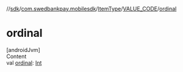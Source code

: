 //[sdk](../../../../index.md)/[com.swedbankpay.mobilesdk](../../index.md)/[ItemType](../index.md)/[VALUE_CODE](index.md)/[ordinal](ordinal.md)



# ordinal  
[androidJvm]  
Content  
val [ordinal](ordinal.md): [Int](https://kotlinlang.org/api/latest/jvm/stdlib/kotlin/-int/index.html)  




